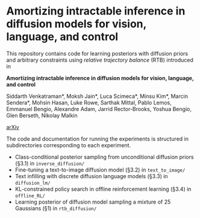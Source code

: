 # Amortizing intractable inference in diffusion models for vision, language, and control

This repository contains code for learning posteriors with diffusion priors and arbitrary constraints using _relative trajectory balance_ (RTB) introduced in

**Amortizing intractable inference in diffusion models for vision, language, and control**

Siddarth Venkatraman*, Moksh Jain*, Luca Scimeca*, Minsu Kim*, Marcin Sendera*, Mohsin Hasan, Luke Rowe, Sarthak Mittal, Pablo Lemos, Emmanuel Bengio, Alexandre Adam, Jarrid Rector-Brooks, Yoshua Bengio, Glen Berseth, Nikolay Malkin

[arXiv](https://arxiv.org/abs/)


The code and documentation for running the experiments is structured in subdirectories corresponding to each experiment.

- Class-conditional posterior sampling from unconditional diffusion priors (§3.1) in `inverse_diffusion/`
- Fine-tuning a text-to-image diffusion model (§3.2) in `text_to_image/`
- Text infilling with discrete diffusion language models (§3.3) in `diffusion_lm/`
- KL-constrained policy search in offline reinforcement learning (§3.4) in `offline_RL/`
- Learning posterior of diffusion model sampling a mixture of 25 Gaussians (§1) in `rtb_diffusion/`
